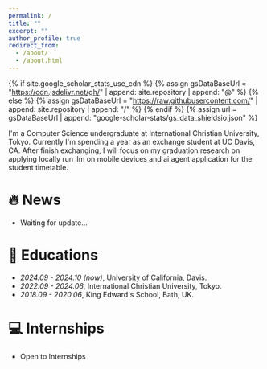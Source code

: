 ```yaml
---
permalink: /
title: ""
excerpt: ""
author_profile: true
redirect_from:
  - /about/
  - /about.html
---
```


{% if site.google_scholar_stats_use_cdn %}
{% assign gsDataBaseUrl = "https://cdn.jsdelivr.net/gh/" | append: site.repository | append: "@" %}
{% else %}
{% assign gsDataBaseUrl = "https://raw.githubusercontent.com/" | append: site.repository | append: "/" %}
{% endif %}
{% assign url = gsDataBaseUrl | append: "google-scholar-stats/gs_data_shieldsio.json" %}

<span class='anchor' id='about-me'></span>

I'm a Computer Science undergraduate at International Christian University, Tokyo. Currently I'm spending a year as an exchange student at UC Davis, CA. After finish exchanging, I will focus on my graduation research on applying locally run llm on mobile devices and ai agent application for the student timetable.

# 🔥 News
- Waiting for update...


# 📖 Educations
- *2024.09 - 2024.10 (now)*, University of California, Davis.
- *2022.09 - 2024.06*, International Christian University, Tokyo.
- *2018.09 - 2020.06*, King Edward's School, Bath, UK.

# 💻 Internships
- Open to Internships
